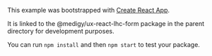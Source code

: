 This example was bootstrapped with [Create React App](https://github.com/facebook/create-react-app).

It is linked to the @medigy/ux-react-lhc-form package in the parent directory for development purposes.

You can run `npm install` and then `npm start` to test your package.
